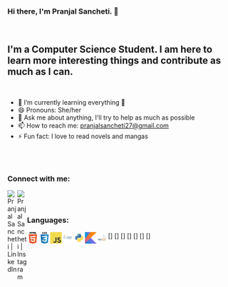 ### Hi there, I'm Pranjal Sancheti. 👋
<!--
**Pranjal-Sancheti/Pranjal-Sancheti** is a ✨ _special_ ✨ repository because its `README.md` (this file) appears on your GitHub profile.
-->
<br />

## I'm a Computer Science Student. I am here to learn more interesting things and contribute as much as I can. 

<br />

- 🌱 I’m currently learning everything 🤣
- 😄 Pronouns: She/her
- 💬 Ask me about anything, I'll try to help as much as possible
- 📫 How to reach me: pranjalsancheti27@gmail.com
- ⚡ Fun fact: I love to read novels and mangas

<br />
<br />

### Connect with me:

[<img align="left" alt="Pranjal Sancheti | LinkedIn" width="22px" src="https://cdn.jsdelivr.net/npm/simple-icons@v3/icons/linkedin.svg" />][linkedin]
[<img align="left" alt="Pranjal Sancheti | Instagram" width="22px" src="https://cdn.jsdelivr.net/npm/simple-icons@v3/icons/instagram.svg" />][instagram]

<br />
<br />

### Languages:

[<img align="left" alt="HTML5" width="26px" src="https://raw.githubusercontent.com/github/explore/80688e429a7d4ef2fca1e82350fe8e3517d3494d/topics/html/html.png" />]
[<img align="left" alt="CSS3" width="26px" src="https://raw.githubusercontent.com/github/explore/80688e429a7d4ef2fca1e82350fe8e3517d3494d/topics/css/css.png" />]
[<img align="left" alt="JavaScript" width="26px" src="https://raw.githubusercontent.com/github/explore/80688e429a7d4ef2fca1e82350fe8e3517d3494d/topics/javascript/javascript.png" />]
[<img align="left" alt="Java" width="26px" src="https://raw.githubusercontent.com/github/explore/80688e429a7d4ef2fca1e82350fe8e3517d3494d/topics/java/java.png" />]
[<img align="left" alt="Python" width="26px" src="https://raw.githubusercontent.com/github/explore/80688e429a7d4ef2fca1e82350fe8e3517d3494d/topics/python/python.png" />]
[<img align="left" alt="Kotiln" width="26px" src="https://raw.githubusercontent.com/github/explore/80688e429a7d4ef2fca1e82350fe8e3517d3494d/topics/kotlin/kotlin.png" />]
[<img align="left" alt="MySql" width="26px" src="https://raw.githubusercontent.com/github/explore/78df643247d429f6cc873026c0622819ad797942/topics/mysql/mysql.png" />]

<br />
<br />

[instagram]: https://www.instagram.com/_.glow_getter_/
[linkedin]: https://linkedin.com/in/pranjalsancheti